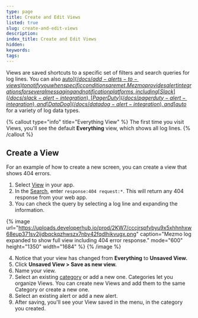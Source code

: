 ```yaml
---
type: page
title: Create and Edit Views
listed: true
slug: create-and-edit-views
description: 
index_title: Create and Edit Views
hidden: 
keywords: 
tags: 
---
```


Views are saved shortcuts to a specific set of filters and search queries for log lines. You can also [auto$](/docs/add-alerts-to-views) to notify you when specific conditions are met. Mezmo provides alert integrations for several messaging and notification platforms, including [Slack](/docs/slack-alert-integration), [PagerDuty](/docs/pagerduty-alert-integration), and [DataDog](/docs/datadog-alert-integration),  and [auto$](/docs/using-templates) for a variety of log data types. 

{% callout type="info" title="Everything View" %}
The first time you visit Views, you'll see the default **Everything** view, which shows all log lines.
{% /callout %}

## Create a View

For an example of how to create a new screen, you can create a view that shows 404 errors.

1. Select [View](https://app2.logdna.com/logs/view) in your app.
2. In the [Search](/docs/search-and-filter), enter `response:404 request:*`. This will return any 404 response from your web app.
3. You can check the query by selecting a log line and expanding the information.

{% image url="https://uploads.developerhub.io/prod/2KW7/cccjrspfvbyu9x5xhhnhxw68eup371sv2ijdbqckqzhwszx7nby42fqdlhikvugx.png" caption="Mezmo log expanded to show full view including 404 error response." mode="600" height="1350" width="1684" %}
{% /image %}

4. Notice that your view has changed from **Everything** to **Unsaved View.**
5. Click **Unsaved View &gt; Save as new view.**
6. Name your view.
7. Select an existing [category](/docs/organize-visualizations-by-category) or add a new one. Categories let you organize Views. You can create new Views and add them to the same Category or create a new one.
8. Select an existing alert or add a new alert.
9. After saving, you'll see your View saved in the menu, in the category you created.